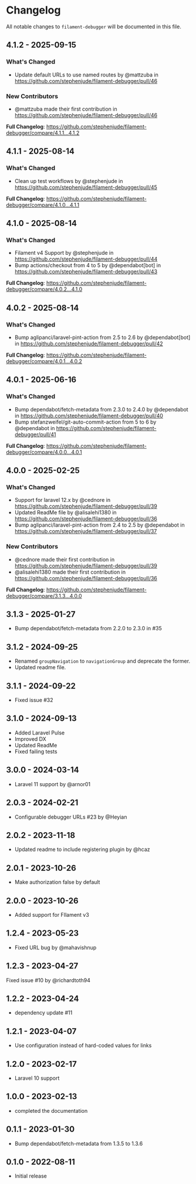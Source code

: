 # Changelog

All notable changes to `filament-debugger` will be documented in this file.

## 4.1.2 - 2025-09-15

### What's Changed

* Update default URLs to use named routes by @mattzuba in https://github.com/stephenjude/filament-debugger/pull/46

### New Contributors

* @mattzuba made their first contribution in https://github.com/stephenjude/filament-debugger/pull/46

**Full Changelog**: https://github.com/stephenjude/filament-debugger/compare/4.1.1...4.1.2

## 4.1.1 - 2025-08-14

### What's Changed

* Clean up test workflows by @stephenjude in https://github.com/stephenjude/filament-debugger/pull/45

**Full Changelog**: https://github.com/stephenjude/filament-debugger/compare/4.1.0...4.1.1

## 4.1.0 - 2025-08-14

### What's Changed

* Filament v4 Support by @stephenjude in https://github.com/stephenjude/filament-debugger/pull/44
* Bump actions/checkout from 4 to 5 by @dependabot[bot] in https://github.com/stephenjude/filament-debugger/pull/43

**Full Changelog**: https://github.com/stephenjude/filament-debugger/compare/4.0.2...4.1.0

## 4.0.2 - 2025-08-14

### What's Changed

* Bump aglipanci/laravel-pint-action from 2.5 to 2.6 by @dependabot[bot] in https://github.com/stephenjude/filament-debugger/pull/42

**Full Changelog**: https://github.com/stephenjude/filament-debugger/compare/4.0.1...4.0.2

## 4.0.1 - 2025-06-16

### What's Changed

* Bump dependabot/fetch-metadata from 2.3.0 to 2.4.0 by @dependabot in https://github.com/stephenjude/filament-debugger/pull/40
* Bump stefanzweifel/git-auto-commit-action from 5 to 6 by @dependabot in https://github.com/stephenjude/filament-debugger/pull/41

**Full Changelog**: https://github.com/stephenjude/filament-debugger/compare/4.0.0...4.0.1

## 4.0.0 - 2025-02-25

### What's Changed

* Support for laravel 12.x by @cednore in https://github.com/stephenjude/filament-debugger/pull/39
* Updated ReadMe file by @alisalehi1380 in https://github.com/stephenjude/filament-debugger/pull/36
* Bump aglipanci/laravel-pint-action from 2.4 to 2.5 by @dependabot in https://github.com/stephenjude/filament-debugger/pull/37

### New Contributors

* @cednore made their first contribution in https://github.com/stephenjude/filament-debugger/pull/39
* @alisalehi1380 made their first contribution in https://github.com/stephenjude/filament-debugger/pull/36

**Full Changelog**: https://github.com/stephenjude/filament-debugger/compare/3.1.3...4.0.0

## 3.1.3 - 2025-01-27

- Bump dependabot/fetch-metadata from 2.2.0 to 2.3.0 in #35

## 3.1.2 - 2024-09-25

- Renamed `groupNavigation` to `navigationGroup` and deprecate the former.
- Updated readme file.

## 3.1.1 - 2024-09-22

- Fixed issue #32

## 3.1.0 - 2024-09-13

- Added Laravel Pulse
- Improved DX
- Updated ReadMe
- Fixed failing tests

## 3.0.0 - 2024-03-14

- Laravel 11 support by @arnor01

## 2.0.3 - 2024-02-21

- Configurable debugger URLs #23 by @Heyian

## 2.0.2 - 2023-11-18

- Updated readme to include registering plugin by @hcaz

## 2.0.1 - 2023-10-26

- Make authorization false by default

## 2.0.0 - 2023-10-26

- Added support for FIlament v3

## 1.2.4 - 2023-05-23

- Fixed URL bug by @mahavishnup

## 1.2.3 - 2023-04-27

Fixed issue #10  by @richardtoth94

## 1.2.2 - 2023-04-24

- dependency update #11

## 1.2.1 - 2023-04-07

- Use configuration instead of hard-coded values for links

## 1.2.0 - 2023-02-17

- Laravel 10 support

## 1.0.0 - 2023-02-13

- completed the documentation

## 0.1.1 - 2023-01-30

- Bump dependabot/fetch-metadata from 1.3.5 to 1.3.6

## 0.1.0 - 2022-08-11

- Initial release
